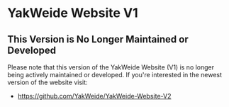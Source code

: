 # YakWeide Website V1

## This Version is No Longer Maintained or Developed
Please note that this version of the YakWeide Website (V1) is no longer being actively maintained or developed. If you're interested in the newest version of the website visit:
- https://github.com/YakWeide/YakWeide-Website-V2
